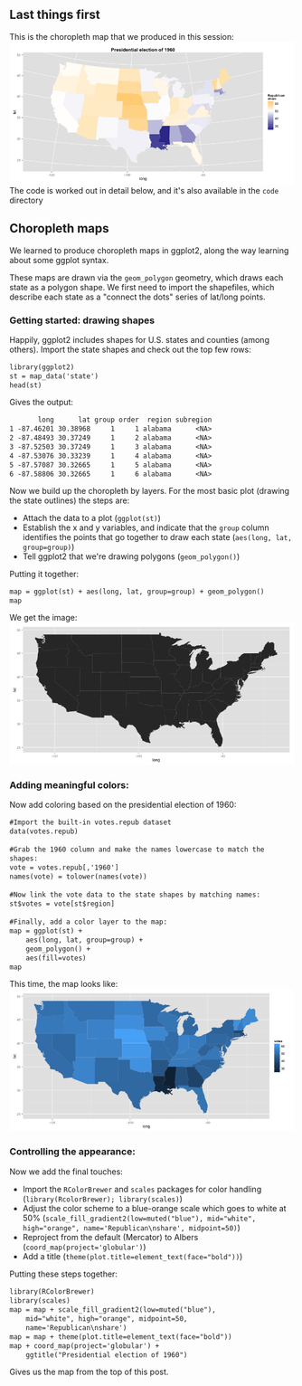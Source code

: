 ## Last things first
This is the choropleth map that we produced in this session:
![Final choropleth](img/map.png)
The code is worked out in detail below, and it's also available in the `code` directory

## Choropleth maps
We learned to produce choropleth maps in ggplot2, along the way learning about some ggplot syntax.

These maps are drawn via the `geom_polygon` geometry, which draws each state as a polygon shape. We first need to import the shapefiles, which describe each state as a "connect the dots" series of lat/long points.


### Getting started: drawing shapes
Happily, ggplot2 includes shapes for U.S. states and counties (among others). Import the state shapes and check out the top few rows:

```
library(ggplot2)
st = map_data('state')
head(st)
```

Gives the output:

           long      lat group order  region subregion
    1 -87.46201 30.38968     1     1 alabama      <NA>
    2 -87.48493 30.37249     1     2 alabama      <NA>
    3 -87.52503 30.37249     1     3 alabama      <NA>
    4 -87.53076 30.33239     1     4 alabama      <NA>
    5 -87.57087 30.32665     1     5 alabama      <NA>
    6 -87.58806 30.32665     1     6 alabama      <NA>

Now we build up the choropleth by layers. For the most basic plot (drawing the state outlines) the steps are:

 - Attach the data to a plot (`ggplot(st)`)
 - Establish the x and y variables, and indicate that the `group` column identifies the points that go together to draw each state (`aes(long, lat, group=group)`)
 - Tell ggplot2 that we're drawing polygons (`geom_polygon()`)
 
Putting it together:

```
map = ggplot(st) + aes(long, lat, group=group) + geom_polygon()
map
```

We get the image:
![basic state shape choropleth](img/basic-choropleth.png)


### Adding meaningful colors:
Now add coloring based on the presidential election of 1960:

```
#Import the built-in votes.repub dataset
data(votes.repub)

#Grab the 1960 column and make the names lowercase to match the shapes:
vote = votes.repub[,'1960']
names(vote) = tolower(names(vote))

#Now link the vote data to the state shapes by matching names:
st$votes = vote[st$region]

#Finally, add a color layer to the map:
map = ggplot(st) +
	aes(long, lat, group=group) +
	geom_polygon() +
	aes(fill=votes)
map
```

This time, the map looks like:
![Choropleth with ugly colors](img/ugly-colors.png)


### Controlling the appearance:
Now we add the final touches: 

 - Import the `RColorBrewer` and `scales` packages for color handling (`library(RcolorBrewer); library(scales)`)
 - Adjust the color scheme to a blue-orange scale which goes to white at 50% (`scale_fill_gradient2(low=muted("blue"), mid="white", high="orange", name='Republican\nshare', midpoint=50)`)
 - Reproject from the default (Mercator) to Albers (`coord_map(project='globular')`)
 - Add a title (`theme(plot.title=element_text(face="bold"))`)

Putting these steps together:

```
library(RColorBrewer)
library(scales)
map = map + scale_fill_gradient2(low=muted("blue"),
	mid="white", high="orange", midpoint=50,
	name='Republican\nshare')
map = map + theme(plot.title=element_text(face="bold"))
map + coord_map(project='globular') +
	ggtitle("Presidential election of 1960")
```

Gives us the map from the top of this post.